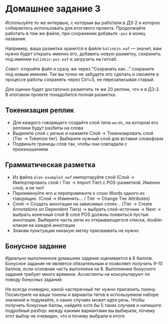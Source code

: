 # Домашнее задание 3
Используйте то же интервью, с которым вы работали в ДЗ-2 и которое собираетесь использовать для итогового проекта. Продолжайте работать в том же файле, при сохранении добавьте `-pos` в конец названия.

Например, ваша разметка хранится в файле `kalinkin.eaf` — значит, вам нужно будет открыть именно его, добавить новую разметку, сохранить под именем `kalinkin-pos.eaf` и загрузить на гитхаб.

*Совет:* откройте файл и сразу же через "Сохранить как..." сохраните под новым именем. Так вы точно не забудете это сделать и сможете в процессе работы сохранять через Ctrl+S, не перезаписывая старый.

Для оценки будет достаточно разметить те же 20 реплик, что и в ДЗ-2. В итоговом проекте понадобится полная разметка.

## Токенизация реплик
- Для каждого говорящего создайте слой типа `words`, на котором его реплики будут разбиты на слова
- Выделите слой с речью и нажмите Слой -> Токенизировать слой (Tier -> Tokenize tier). Выберите нужный слой для вставки словоформ
- Подвиньте границы слов так, чтобы они совпадали с произношением

## Грамматическая разметка
- Из файла `elan-example3.eaf` импортируйте слой (Слой -> Импортировать слой / Tier -> Import Tier) с POS-разметкой. Именно слой, а не тип!
- Переименуйте его и перепривяжите к слою Words одного из говорящих. (Слой -> Изменить… / Tier -> Change Tier Attributes)
- Слой -> Создать аннотации на зависимых слоях… (Tier -> Create Annotations on Dependent Tiers) -> выбрать слой-источник -> Next -> выбрать конечный слой В слое POS должны появиться пустые аннотации. Выберите часть речи из открывающегося списка, double-кликая на каждой аннотации
- Знакам пунктуации никакую метку присваивать не нужно

## Бонусное задание
Идеально выполненное домашнее задание оценивается в 8 баллов. Бонусное задание не является обязательным и позволяет получить 9-10 баллов, если основная часть выполнена на 8. Выполнение бонусного задания требует много времени. Ассистенты не консультируют по поводу бонусных заданий.

Не всегда очевидно, какой частеречный тег нужно присвоить токену. Посмотрите на ваши токены и варианты тегов в используемом наборе значений и подумайте, о каких случаях может идти речь. Чтобы получить бонусные баллы, найдите хотя бы 5 таких случаев и напишите подробный разбор: между какими вариантами вы выбирали, почему этот выбор не очевиден, что и почему выбрали в итоге.

